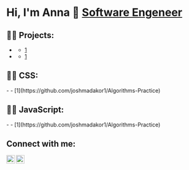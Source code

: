  
 <h1>Hi, I'm Anna 👋 <a href="https://github.com/anna-flytis">Software Engeneer</a></h1>
  
<h2>👨‍💻 Projects:</h2>

- <b></b>
  - [1](https://github.com/joshmadakor1/Algorithms-Practice)
- <b></b>
  - [1](https://github.com/joshmadakor1/4chan-Image-Analysis-Middleware-C964) 
<h2>👨‍💻  CSS:</h2>
 - <b></b>
  - [1](https://github.com/joshmadakor1/Algorithms-Practice)
 <h2>👨‍💻 JavaScript:</h2>
 - <b></b>
  - [1](https://github.com/joshmadakor1/Algorithms-Practice)

<h2> Connect with me:</h2>

[<img align="left" alt="anna-flytis | Twitter" width="22px" src="https://cdn.jsdelivr.net/npm/simple-icons@v3/icons/twitter.svg" />][twitter]
[<img align="left" alt="anna-flytis | LinkedIn" width="22px" src="https://cdn.jsdelivr.net/npm/simple-icons@v3/icons/linkedin.svg" />][linkedin]

[twitter]: https://twitter.com/FeelFreeToFlyCa
[linkedin]: https://www.linkedin.com/in/amariakhina/


<!--
**joshmadakor1/joshmadakor1** is a ✨ _special_ ✨ repository because its `README.md` (this file) appears on your GitHub profile.

Here are some ideas to get you started:

- 🔭 I’m currently working on ...
- 🌱 I’m currently learning ...
- 👯 I’m looking to collaborate on ...
- 🤔 I’m looking for help with ...
- 💬 Ask me about ...
- 📫 How to reach me: ...
- 😄 Pronouns: ...
- ⚡ Fun fact: ...
-->

